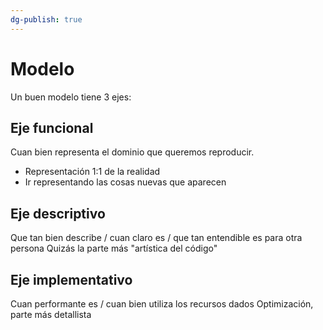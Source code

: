 ```yaml
---
dg-publish: true
---
```

# Modelo
Un buen modelo tiene 3 ejes:

## Eje funcional
Cuan bien representa el dominio que queremos reproducir.
- Representación 1:1 de la realidad
- Ir representando las cosas nuevas que aparecen

## Eje descriptivo 
Que tan bien describe / cuan claro es / que tan entendible es para otra persona 
Quizás la parte más "artística del código"

## Eje implementativo
Cuan performante es / cuan bien utiliza los recursos dados
Optimización, parte más detallista